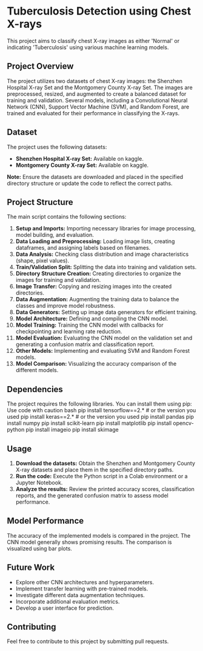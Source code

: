 # Tuberculosis Detection using Chest X-rays

This project aims to classify chest X-ray images as either 'Normal' or indicating 'Tuberculosis' using various machine learning models.

## Project Overview

The project utilizes two datasets of chest X-ray images: the Shenzhen Hospital X-ray Set and the Montgomery County X-ray Set. The images are preprocessed, resized, and augmented to create a balanced dataset for training and validation. Several models, including a Convolutional Neural Network (CNN), Support Vector Machine (SVM), and Random Forest, are trained and evaluated for their performance in classifying the X-rays.

## Dataset

The project uses the following datasets:

*   **Shenzhen Hospital X-ray Set:** Available on kaggle.
*   **Montgomery County X-ray Set:** Available on kaggle.

**Note:** Ensure the datasets are downloaded and placed in the specified directory structure or update the code to reflect the correct paths.

## Project Structure

The main script contains the following sections:

1.  **Setup and Imports:** Importing necessary libraries for image processing, model building, and evaluation.
2.  **Data Loading and Preprocessing:** Loading image lists, creating dataframes, and assigning labels based on filenames.
3.  **Data Analysis:** Checking class distribution and image characteristics (shape, pixel values).
4.  **Train/Validation Split:** Splitting the data into training and validation sets.
5.  **Directory Structure Creation:** Creating directories to organize the images for training and validation.
6.  **Image Transfer:** Copying and resizing images into the created directories.
7.  **Data Augmentation:** Augmenting the training data to balance the classes and improve model robustness.
8.  **Data Generators:** Setting up image data generators for efficient training.
9.  **Model Architecture:** Defining and compiling the CNN model.
10. **Model Training:** Training the CNN model with callbacks for checkpointing and learning rate reduction.
11. **Model Evaluation:** Evaluating the CNN model on the validation set and generating a confusion matrix and classification report.
12. **Other Models:** Implementing and evaluating SVM and Random Forest models.
13. **Model Comparison:** Visualizing the accuracy comparison of the different models.

## Dependencies

The project requires the following libraries. You can install them using pip:
Use code with caution
bash pip install tensorflow==2.* # or the version you used pip install keras==2.* # or the version you used pip install pandas pip install numpy pip install scikit-learn pip install matplotlib pip install opencv-python pip install imageio pip install skimage

## Usage

1.  **Download the datasets:** Obtain the Shenzhen and Montgomery County X-ray datasets and place them in the specified directory paths.
2.  **Run the code:** Execute the Python script in a Colab environment or a Jupyter Notebook.
3.  **Analyze the results:** Review the printed accuracy scores, classification reports, and the generated confusion matrix to assess model performance.

## Model Performance

The accuracy of the implemented models is compared in the project. The CNN model generally shows promising results. The comparison is visualized using bar plots.

## Future Work

*   Explore other CNN architectures and hyperparameters.
*   Implement transfer learning with pre-trained models.
*   Investigate different data augmentation techniques.
*   Incorporate additional evaluation metrics.
*   Develop a user interface for prediction.

## Contributing

Feel free to contribute to this project by submitting pull requests.

